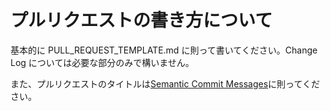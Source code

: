 # プルリクエストの書き方について

基本的に PULL_REQUEST_TEMPLATE.md に則って書いてください。Change Log については必要な部分のみで構いません。

また、プルリクエストのタイトルは[Semantic Commit Messages](https://gist.github.com/joshbuchea/6f47e86d2510bce28f8e7f42ae84c716)に則ってください。
